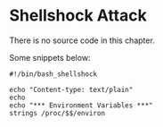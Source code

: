 # Shellshock Attack

There is no source code in this chapter. 

Some snippets below:

```
#!/bin/bash_shellshock

echo "Content-type: text/plain"
echo 
echo "*** Environment Variables ***"
strings /proc/$$/environ
```
